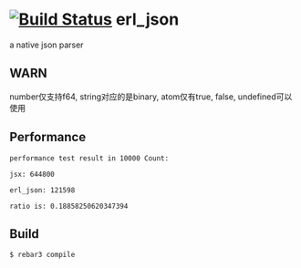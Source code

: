 [![Build Status](http://10.1.221.131:11180/api/badges/ErlangFramework/erl_json/status.svg)](http://10.1.221.131:11180/ErlangFramework/erl_json)
erl_json
=====

a native json parser

## WARN
number仅支持f64, string对应的是binary, atom仅有true, false, undefined可以使用

## Performance
```
performance test result in 10000 Count:

jsx: 644800

erl_json: 121598

ratio is: 0.18858250620347394
```

Build
-----

    $ rebar3 compile
